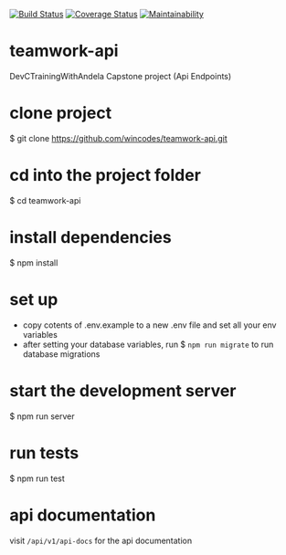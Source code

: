 [![Build Status](https://travis-ci.com/wincodes/teamwork-api.svg?branch=develop)](https://travis-ci.com/wincodes/teamwork-api)
<a href='https://coveralls.io/github/wincodes/teamwork-api?branch=develop'><img src='https://coveralls.io/repos/github/wincodes/teamwork-api/badge.svg?branch=develop' alt='Coverage Status' /></a>
[![Maintainability](https://api.codeclimate.com/v1/badges/e33652477994fd76a21a/maintainability)](https://codeclimate.com/github/wincodes/teamwork-api/maintainability)

# teamwork-api
DevCTrainingWithAndela Capstone project (Api Endpoints)

# clone project
$ git clone https://github.com/wincodes/teamwork-api.git

# cd into the project folder
$ cd teamwork-api

# install dependencies
$ npm install

# set up
- copy cotents of .env.example to a new .env file and set all your env  variables
- after setting your database variables, run $ `npm run migrate` to run database migrations

# start the development server
$ npm run server

# run tests
$ npm run test

# api documentation
visit `/api/v1/api-docs` for the api documentation
